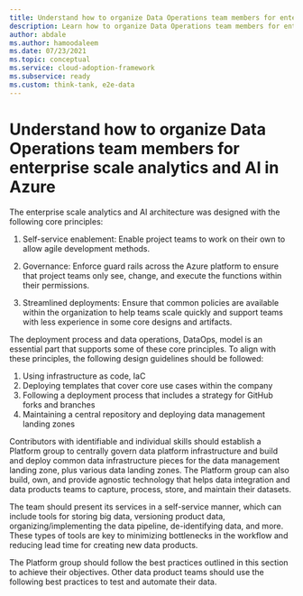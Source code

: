 ```yaml
---
title: Understand how to organize Data Operations team members for enterprise scale analytics and AI in Azure
description: Learn how to organize Data Operations team members for enterprise scale analytics and AI in Azure.
author: abdale
ms.author: hamoodaleem
ms.date: 07/23/2021
ms.topic: conceptual
ms.service: cloud-adoption-framework
ms.subservice: ready
ms.custom: think-tank, e2e-data
---
```


# Understand how to organize Data Operations team members for enterprise scale analytics and AI in Azure

The enterprise scale analytics and AI architecture was designed with the following core principles:

1. Self-service enablement: Enable project teams to work on their own to allow agile development methods.

1. Governance: Enforce guard rails across the Azure platform to ensure that project teams only see, change, and execute the functions within their permissions.

1. Streamlined deployments: Ensure that common policies are available within the organization to help teams scale quickly and support teams with less experience in some core designs and artifacts.

The deployment process and data operations, DataOps, model is an essential part that supports some of these core principles. To align with these principles, the following design guidelines should be followed:

1. Using infrastructure as code, IaC
2. Deploying templates that cover core use cases within the company
3. Following a deployment process that includes a strategy for GitHub forks and branches
4. Maintaining a central repository and deploying data management landing zones

 Contributors with identifiable and individual skills should establish a Platform group to centrally govern data platform infrastructure and build and deploy common data infrastructure pieces for the data management landing zone, plus various data landing zones. The Platform group can also build, own, and provide agnostic technology that helps data integration and data products teams to capture, process, store, and maintain their datasets.

The team should present its services in a self-service manner, which can include tools for storing big data, versioning product data, organizing/implementing the data pipeline, de-identifying data, and more. These types of tools are key to minimizing bottlenecks in the workflow and reducing lead time for creating new data products.

The Platform group should follow the best practices outlined in this section to achieve their objectives. Other data product teams should use the following best practices to test and automate their data.
